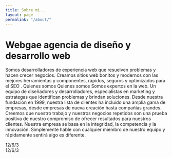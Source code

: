 ```yaml
---
title: Sobre mi..
layout: page
permalink: "/about/"
---
```


# Webgae agencia de diseño y desarrollo web
Somos desarrolladores de experiencia web que resuelven problemas y hacen crecer negocios.
Creamos sitios web bonitos y modernos con las mejores herramientas y componentes, rápidos, seguros y optimizados para el SEO .
Quienes somos
Quienes somos Somos expertos en la web. Un equipo de diseñadores y desarrolladores, especialistas en marketing y estrategas que identifican problemas y brindan soluciones.
Desde nuestra fundación en 1999, nuestra lista de clientes ha incluido una amplia gama de empresas, desde empresas de nueva creación hasta compañías grandes.
Creemos que nuestro trabajo y nuestros negocios repetidos son una prueba positiva de nuestro compromiso de ofrecer resultados para nuestros clientes.
Nuestra empresa se basa en la integridad, la competencia y la innovación. Simplemente hable con cualquier miembro de nuestro equipo y rápidamente sentirá algo es diferente.
<div class="grid large-space no-padding center-align middle-align">
  <div class="s12 m6 l6">12/6/3</div>
  <div class="s12 m6 l6">12/6/3</div>
</div>
